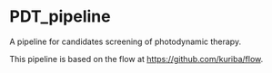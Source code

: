 # PDT_pipeline
A pipeline for candidates screening of photodynamic therapy.

This pipeline is based on the flow at https://github.com/kuriba/flow.
